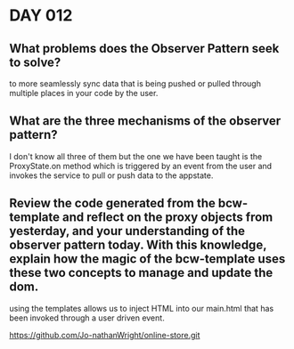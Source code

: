 # DAY 012

## What problems does the Observer Pattern seek to solve?

to more seamlessly sync data that is being pushed or pulled through multiple places in your code by the user.

## What are the three mechanisms of the observer pattern?

I don't know all three of them but the one we have been taught is the ProxyState.on method which is triggered by an event from the user and invokes the service to pull or push data to the appstate.

## Review the code generated from the bcw-template and reflect on the proxy objects from yesterday, and your understanding of the observer pattern today. With this knowledge, explain how the magic of the bcw-template uses these two concepts to manage and update the dom.

using the templates allows us to inject HTML into our main.html that has been invoked through a user driven event.



https://github.com/Jo-nathanWright/online-store.git